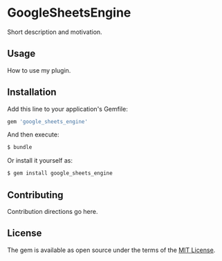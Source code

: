 # GoogleSheetsEngine
Short description and motivation.

## Usage
How to use my plugin.

## Installation
Add this line to your application's Gemfile:

```ruby
gem 'google_sheets_engine'
```

And then execute:
```bash
$ bundle
```

Or install it yourself as:
```bash
$ gem install google_sheets_engine
```

## Contributing
Contribution directions go here.

## License
The gem is available as open source under the terms of the [MIT License](http://opensource.org/licenses/MIT).
